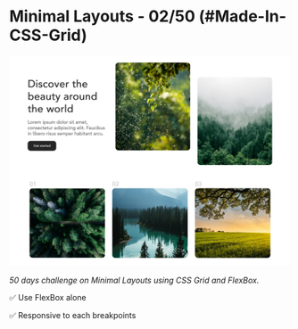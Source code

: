 # Minimal Layouts - 02/50 (#Made-In-CSS-Grid)

![Screenshot](/assets/screenshot/Minimal-02-screenshot.png)

_50 days challenge on Minimal Layouts using CSS Grid and FlexBox._

✅ Use FlexBox alone

✅ Responsive to each breakpoints
